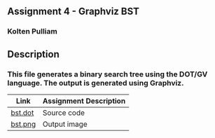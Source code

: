 ##  Assignment 4 - Graphviz BST
### Kolten Pulliam

## Description
### This file generates a binary search tree using the DOT/GV language. The output is generated using Graphviz.

| Link                                                                                                    | Assignment Description |
| ------------------------------------------------------------------------------------------------------- | ---------------------- |
| [bst.dot](https://github.com/klpulliam-37/4883-SoftwareTools-Pulliam/tree/main/Assignments/A01/bst.dot) | Source code            |
| [bst.png](https://github.com/klpulliam-37/4883-SoftwareTools-Pulliam/tree/main/Assignments/A01/bst.dot) | Output image           |